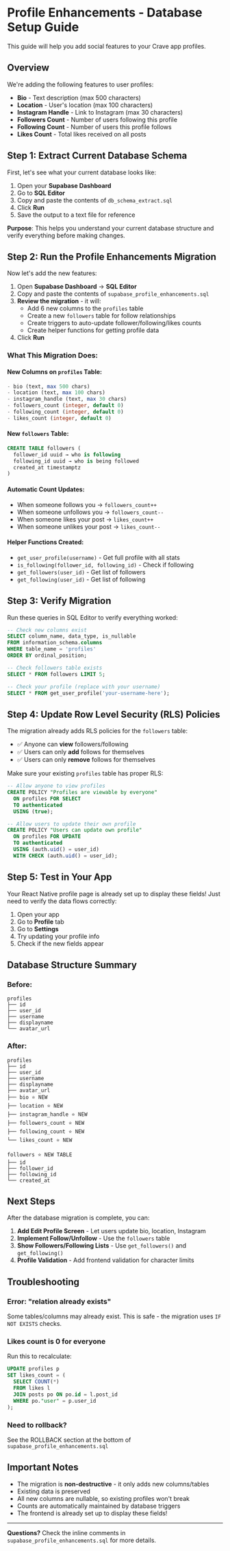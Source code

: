 # Profile Enhancements - Database Setup Guide

This guide will help you add social features to your Crave app profiles.

## Overview

We're adding the following features to user profiles:
- **Bio** - Text description (max 500 characters)
- **Location** - User's location (max 100 characters)  
- **Instagram Handle** - Link to Instagram (max 30 characters)
- **Followers Count** - Number of users following this profile
- **Following Count** - Number of users this profile follows
- **Likes Count** - Total likes received on all posts

## Step 1: Extract Current Database Schema

First, let's see what your current database looks like:

1. Open your **Supabase Dashboard**
2. Go to **SQL Editor**
3. Copy and paste the contents of `db_schema_extract.sql`
4. Click **Run**
5. Save the output to a text file for reference

**Purpose**: This helps you understand your current database structure and verify everything before making changes.

## Step 2: Run the Profile Enhancements Migration

Now let's add the new features:

1. Open **Supabase Dashboard** → **SQL Editor**
2. Copy and paste the contents of `supabase_profile_enhancements.sql`
3. **Review the migration** - it will:
   - Add 6 new columns to the `profiles` table
   - Create a new `followers` table for follow relationships
   - Create triggers to auto-update follower/following/likes counts
   - Create helper functions for getting profile data
4. Click **Run**

### What This Migration Does:

#### New Columns on `profiles` Table:
```sql
- bio (text, max 500 chars)
- location (text, max 100 chars)  
- instagram_handle (text, max 30 chars)
- followers_count (integer, default 0)
- following_count (integer, default 0)
- likes_count (integer, default 0)
```

#### New `followers` Table:
```sql
CREATE TABLE followers (
  follower_id uuid → who is following
  following_id uuid → who is being followed
  created_at timestamptz
)
```

#### Automatic Count Updates:
- When someone follows you → `followers_count++`
- When someone unfollows you → `followers_count--`
- When someone likes your post → `likes_count++`
- When someone unlikes your post → `likes_count--`

#### Helper Functions Created:
- `get_user_profile(username)` - Get full profile with all stats
- `is_following(follower_id, following_id)` - Check if following
- `get_followers(user_id)` - Get list of followers
- `get_following(user_id)` - Get list of following

## Step 3: Verify Migration

Run these queries in SQL Editor to verify everything worked:

```sql
-- Check new columns exist
SELECT column_name, data_type, is_nullable
FROM information_schema.columns
WHERE table_name = 'profiles'
ORDER BY ordinal_position;

-- Check followers table exists
SELECT * FROM followers LIMIT 5;

-- Check your profile (replace with your username)
SELECT * FROM get_user_profile('your-username-here');
```

## Step 4: Update Row Level Security (RLS) Policies

The migration already adds RLS policies for the `followers` table:
- ✅ Anyone can **view** followers/following
- ✅ Users can only **add** follows for themselves  
- ✅ Users can only **remove** follows for themselves

Make sure your existing `profiles` table has proper RLS:

```sql
-- Allow anyone to view profiles
CREATE POLICY "Profiles are viewable by everyone"
  ON profiles FOR SELECT
  TO authenticated
  USING (true);

-- Allow users to update their own profile
CREATE POLICY "Users can update own profile"
  ON profiles FOR UPDATE
  TO authenticated
  USING (auth.uid() = user_id)
  WITH CHECK (auth.uid() = user_id);
```

## Step 5: Test in Your App

Your React Native profile page is already set up to display these fields! Just need to verify the data flows correctly:

1. Open your app
2. Go to **Profile** tab
3. Go to **Settings**
4. Try updating your profile info
5. Check if the new fields appear

## Database Structure Summary

### Before:
```
profiles
├── id
├── user_id
├── username
├── displayname
└── avatar_url
```

### After:
```
profiles
├── id
├── user_id
├── username
├── displayname
├── avatar_url
├── bio ⭐ NEW
├── location ⭐ NEW
├── instagram_handle ⭐ NEW
├── followers_count ⭐ NEW
├── following_count ⭐ NEW
└── likes_count ⭐ NEW

followers ⭐ NEW TABLE
├── id
├── follower_id
├── following_id
└── created_at
```

## Next Steps

After the database migration is complete, you can:

1. **Add Edit Profile Screen** - Let users update bio, location, Instagram
2. **Implement Follow/Unfollow** - Use the `followers` table
3. **Show Followers/Following Lists** - Use `get_followers()` and `get_following()`
4. **Profile Validation** - Add frontend validation for character limits

## Troubleshooting

### Error: "relation already exists"
Some tables/columns may already exist. This is safe - the migration uses `IF NOT EXISTS` checks.

### Likes count is 0 for everyone
Run this to recalculate:
```sql
UPDATE profiles p
SET likes_count = (
  SELECT COUNT(*)
  FROM likes l
  JOIN posts po ON po.id = l.post_id
  WHERE po."user" = p.user_id
);
```

### Need to rollback?
See the ROLLBACK section at the bottom of `supabase_profile_enhancements.sql`

## Important Notes

- The migration is **non-destructive** - it only adds new columns/tables
- Existing data is preserved
- All new columns are nullable, so existing profiles won't break
- Counts are automatically maintained by database triggers
- The frontend is already set up to display these fields!

---

**Questions?** Check the inline comments in `supabase_profile_enhancements.sql` for more details.

